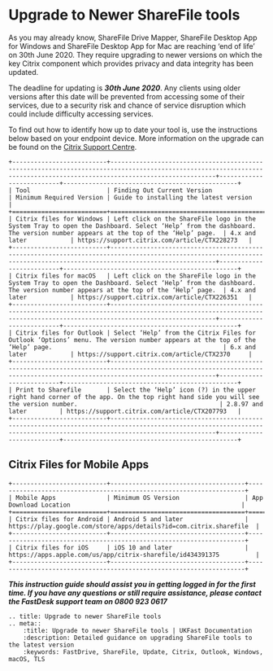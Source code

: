 
# Upgrade to Newer ShareFile tools


As you may already know, ShareFile Drive Mapper, ShareFile Desktop App for Windows and ShareFile Desktop App for Mac are reaching ‘end of life’ on 30th June 2020. They require upgrading to newer versions on which the key Citrix component which provides privacy and data integrity has been updated.

The deadline for updating is **_30th June 2020_**. Any clients using older versions after this date will be prevented from accessing some of their services, due to a security risk and chance of service disruption which could include difficulty accessing services.

To find out how to identify how up to date your tool is, use the instructions below based on your endpoint device. More information on the upgrade can be found on the [Citrix Support Centre](https://support.citrix.com/article/CTX236104).

```eval_rst
+--------------------------+-------------------------------------------------------------------------------------------------------------------------------------------------------------------------+--------------------------+------------------------------------------------+
| Tool                     | Finding Out Current Version                                                                                                                                             | Minimum Required Version | Guide to installing the latest version         |
+==========================+=========================================================================================================================================================================+==========================+================================================+
| Citrix files for Windows | Left click on the ShareFile logo in the System Tray to open the Dashboard. Select ‘Help’ from the dashboard. The version number appears at the top of the ‘Help’ page.  | 4.x and later            | https://support.citrix.com/article/CTX228273   |
+--------------------------+-------------------------------------------------------------------------------------------------------------------------------------------------------------------------+--------------------------+------------------------------------------------+
| Citrix files for macOS   | Left click on the ShareFile logo in the System Tray to open the Dashboard. Select ‘Help’ from the dashboard. The version number appears at the top of the ‘Help’ page.  | 4.x and later            | https://support.citrix.com/article/CTX226351   |
+--------------------------+-------------------------------------------------------------------------------------------------------------------------------------------------------------------------+--------------------------+------------------------------------------------+
| Citrix files for Outlook | Select ‘Help’ from the Citrix Files for Outlook ‘Options’ menu. The version number appears at the top of the ‘Help’ page.                                               | 6.x and later            | https://support.citrix.com/article/CTX2370     |
+--------------------------+-------------------------------------------------------------------------------------------------------------------------------------------------------------------------+--------------------------+------------------------------------------------+
| Print to Sharefile       | Select the ‘Help’ icon (?) in the upper right hand corner of the app. On the top right hand side you will see the version number.                                       | 2.8.97 and later         | https://support.citrix.com/article/CTX207793   |
+--------------------------+-------------------------------------------------------------------------------------------------------------------------------------------------------------------------+--------------------------+------------------------------------------------+

```
## Citrix Files for Mobile Apps

```eval_rst
+--------------------------+-------------------------------------+---------------------------------------------------------------------+
| Mobile Apps              | Minimum OS Version                  | App Download Location                                               |
+==========================+=====================================+=====================================================================+
| Citrix files for Android | Android 5 and later                 | https://play.google.com/store/apps/details?id=com.citrix.sharefile  |
+--------------------------+-------------------------------------+---------------------------------------------------------------------+
| Citrix files for iOS     | iOS 10 and later                    | https://apps.apple.com/us/app/citrix-sharefile/id434391375          |
+--------------------------+-------------------------------------+---------------------------------------------------------------------+

```

**_This instruction guide should assist you in getting logged in for the first time. If you have any questions or still require assistance, please contact the FastDesk support team on 0800 923 0617_**


```eval_rst
.. title: Upgrade to newer ShareFile tools
.. meta::
    :title: Upgrade to newer ShareFile tools | UKFast Documentation
    :description: Detailed guidance on upgrading ShareFile tools to the latest version
    :keywords: FastDrive, ShareFile, Update, Citrix, Outlook, Windows, macOS, TLS
```
